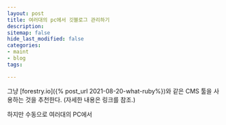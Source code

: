 ```yaml
---
layout: post
title: 여러대의 pc에서 깃블로그 관리하기
description: 
sitemap: false
hide_last_modified: false
categories:
- maint
- blog
tags: 

---
```

그냥 [forestry.io]({% post_url 2021-08-20-what-ruby%})와 같은 CMS 툴을 사용하는 것을 추천한다. (자세한 내용은 링크를 참조.)

하지만 수동으로 여러대의 PC에서 